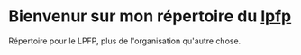 # Bienvenur sur mon répertoire du [lpfp](http://lepetitfablabdeparis.fr/)

Répertoire pour le LPFP, plus de l'organisation qu'autre chose.
